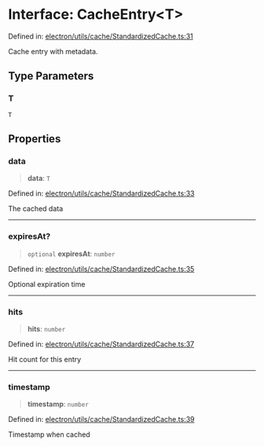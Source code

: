 # Interface: CacheEntry\<T\>

Defined in: [electron/utils/cache/StandardizedCache.ts:31](https://github.com/Nick2bad4u/Uptime-Watcher/blob/2a45eeb1723f8f7089001af2c92aa07d82dfe7e4/electron/utils/cache/StandardizedCache.ts#L31)

Cache entry with metadata.

## Type Parameters

### T

`T`

## Properties

### data

> **data**: `T`

Defined in: [electron/utils/cache/StandardizedCache.ts:33](https://github.com/Nick2bad4u/Uptime-Watcher/blob/2a45eeb1723f8f7089001af2c92aa07d82dfe7e4/electron/utils/cache/StandardizedCache.ts#L33)

The cached data

***

### expiresAt?

> `optional` **expiresAt**: `number`

Defined in: [electron/utils/cache/StandardizedCache.ts:35](https://github.com/Nick2bad4u/Uptime-Watcher/blob/2a45eeb1723f8f7089001af2c92aa07d82dfe7e4/electron/utils/cache/StandardizedCache.ts#L35)

Optional expiration time

***

### hits

> **hits**: `number`

Defined in: [electron/utils/cache/StandardizedCache.ts:37](https://github.com/Nick2bad4u/Uptime-Watcher/blob/2a45eeb1723f8f7089001af2c92aa07d82dfe7e4/electron/utils/cache/StandardizedCache.ts#L37)

Hit count for this entry

***

### timestamp

> **timestamp**: `number`

Defined in: [electron/utils/cache/StandardizedCache.ts:39](https://github.com/Nick2bad4u/Uptime-Watcher/blob/2a45eeb1723f8f7089001af2c92aa07d82dfe7e4/electron/utils/cache/StandardizedCache.ts#L39)

Timestamp when cached
